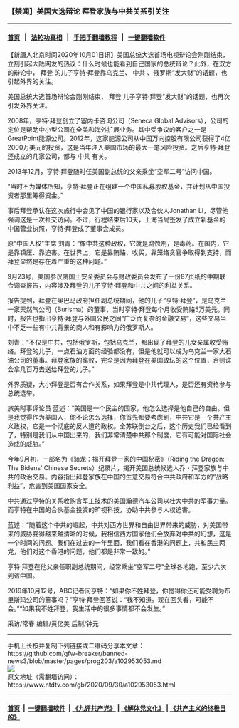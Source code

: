 ### 【禁闻】美国大选辩论 拜登家族与中共关系引关注
------------------------

#### [首页](https://github.com/gfw-breaker/banned-news3/blob/master/README.md) &nbsp;&nbsp;|&nbsp;&nbsp; [法轮功真相](https://github.com/begood0513/basic/blob/master/README.md)  &nbsp;&nbsp;|&nbsp;&nbsp; [手把手翻墙教程](https://github.com/gfw-breaker/guides/wiki)  &nbsp;&nbsp;|&nbsp;&nbsp; [一键翻墙软件](https://github.com/gfw-breaker/nogfw/blob/master/README.md)  



<div><div class="post_content" itemprop="articleBody">
 <p>
  【新唐人北京时间2020年10月01日讯】美国总统大选首场电视辩论会刚刚结束，立刻引起大陆网友的热议：什么时候也能看到自己国家的总统辩论？此外，在双方的辩论中，
  <ok href="https://www.ntdtv.com/gb/拜登.htm">
   拜登
  </ok>
  的儿子亨特·拜登靠乌克兰、
  <ok href="https://www.ntdtv.com/gb/中共.htm">
   中共
  </ok>
  、俄罗斯“发大财”的话题，也引起外界的关注。
 </p>
 <p>
  美国总统大选首场辩论会刚刚结束，
  <ok href="https://www.ntdtv.com/gb/拜登.htm">
   拜登
  </ok>
  儿子亨特·拜登“发大财”的话题，也再次引发外界关注。
 </p>
 <p>
  2008年，亨特·拜登创立了塞内卡咨询公司（Seneca Global Advisors），公司的定位是帮助中小型公司在全美和海外扩展业务。其中受争议的客户之一是GreatPoint能源公司。2012年，这家能源公司从中国万向控股有限公司获得了4亿2000万美元的投资，这是当年注入美国市场的最大一笔风险投资。之后亨特·拜登还成立的几家公司，都与
  <ok href="https://www.ntdtv.com/gb/中共.htm">
   中共
  </ok>
  有关。
 </p>
 <p>
  2013年12月，亨特·拜登随时任美国副总统的父亲乘坐“空军二号”访问中国。
 </p>
 <p>
  “当时不为媒体所知，亨特·拜登正在组建一个中国私募股权基金，并计划从中国投资者那里筹得资金。”
 </p>
 <p>
  事后拜登承认在这次旅行中会见了中国的银行家以及合伙人Jonathan Li，尽管他强调这是一次社交访问。不过，行程结束后10天，上海当局签发了成立新基金的中国营业执照，亨特·拜登成了董事会成员。
 </p>
 <p>
  原“中国人权”主席 刘青：“像中共这种政权，它就是腐蚀剂，是毒药。在国内，它是靠镇压、靠迫害。在世界上，它是靠贿赂、收买，靠笼络贪官争取得到支持，而拜登显然是存在着严重的这种问题。”
 </p>
 <p>
  9月23号，美国参议院国土安全委员会与财政委员会发布了一份87页纸的中期联合调查报告，内容涉及拜登的儿子亨特·拜登和中共之间的利益关系。
 </p>
 <p>
  报告提到，拜登在奥巴马政府担任副总统期间，他的儿子“亨特·拜登”，是乌克兰一家天然气公司（Burisma）的董事，当时亨特·拜登每个月收受贿赂5万美元。同时，报告也指出亨特·拜登与外国公民之间“广泛而复杂的金融交易”，这些交易当中不乏一些有中共背景的商人和有影响力的俄罗斯人。
 </p>
 <p>
  刘青：“不仅是中共，包括俄罗斯，包括乌克兰，都出现了拜登的儿女亲属收受贿络。拜登的儿子，一点石油方面的经验都没有，但是他就可以成为乌克兰一家大石油公司的董事。拜登家族的腐败，完全是因为拜登在美国政坛的这个位置，否则谁会拿几百万去送给拜登的儿子。”
 </p>
 <p>
  外界质疑，大小拜登是否有合作关系，如果拜登是中共代理人，是否还有资格参与总统选举。
 </p>
 <p>
  旅美时事评论员 蓝述：“美国是一个民主的国家，他怎么选择是他自己的自由。但是我觉得作为美国人，你不论怎么选择，你首先都要考虑到，中共它是一个共产主义政权，它是一个彻底的反人道的政权。全苏联倒台之后，这个历史我们已经看到了，特别是我们从中国出来的，我们非常清楚中共那个制度，它有可能对国际社会造成的威胁。”
 </p>
 <p>
  今年9月初，一部名为《骑龙：揭开拜登一家的中国秘密》（Riding the Dragon: The Bidens’ Chinese Secrets）纪录片，揭开美国总统候选人乔・拜登家族与中共的政治交易。内容指出拜登家族在中国的生意交易符合中共政府和军方的“战略利益”，危害到美国国家安全。
 </p>
 <p>
  中共通过亨特的关系收购含军工技术的美国瀚德汽车公司以壮大中共的军事力量。而亨特在中国的合伙基金投资的旷视科技，协助中共参与人权迫害。
 </p>
 <p>
  蓝述：“随着这个中共的崛起，中共对西方世界和自由世界带来的威胁，对美国带来的威胁变得越来越清晰的时候，我相信西方国家他们会放弃对中共的幻想，这是一个时间的问题。我们在过去的一年里面，我们看在香港的问题上，共和民主两党，他们对这个香港的问题，他们都是非常一致的。”
 </p>
 <p>
  亨特·拜登在他父亲任职副总统期间，经常乘坐“空军二号”全球各地跑，至少六次到访中国。
 </p>
 <p>
  2019年10月12号，ABC记者问亨特：“如果你不姓拜登，你觉得你还可能受聘为布里斯玛公司的董事吗？”亨特·拜登回答说：“我不知道。现在回头看，可能不会。”“如果我不姓拜登，我生活中的很多事情都不会发生。”
 </p>
 <p>
  采访/常春 编辑/黄亿美 后制/钟元
 </p>
 <div class="single_ad">
 </div>
</div>
</div>
<hr/>
手机上长按并复制下列链接或二维码分享本文章：<br/>
https://github.com/gfw-breaker/banned-news3/blob/master/pages/prog203/a102953053.md <br/>
<a href='https://github.com/gfw-breaker/banned-news3/blob/master/pages/prog203/a102953053.md'><img src='https://github.com/gfw-breaker/banned-news3/blob/master/pages/prog203/a102953053.md.png'/></a> <br/>
原文地址（需翻墙访问）：https://www.ntdtv.com/gb/2020/09/30/a102953053.html


------------------------
#### [首页](https://github.com/gfw-breaker/banned-news3/blob/master/README.md) &nbsp;|&nbsp; [一键翻墙软件](https://github.com/gfw-breaker/nogfw/blob/master/README.md) &nbsp;| [《九评共产党》](https://github.com/gfw-breaker/9ping.md/blob/master/README.md#九评之一评共产党是什么) | [《解体党文化》](https://github.com/gfw-breaker/jtdwh.md/blob/master/README.md) | [《共产主义的终极目的》](https://github.com/gfw-breaker/gczydzjmd.md/blob/master/README.md)


<img src='http://gfw-breaker.win/banned-news3/pages/prog203/a102953053.md' width='0px' height='0px'/>